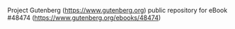 Project Gutenberg (https://www.gutenberg.org) public repository for eBook #48474 (https://www.gutenberg.org/ebooks/48474)
